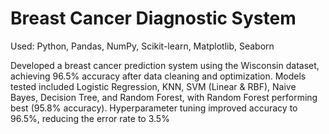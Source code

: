 # Breast Cancer Diagnostic System

Used: Python, Pandas, NumPy, Scikit-learn, Matplotlib, Seaborn


Developed a breast cancer prediction system using the Wisconsin dataset, achieving 96.5% accuracy after data cleaning
and optimization. Models tested included Logistic Regression, KNN, SVM (Linear & RBF), Naive Bayes, Decision Tree, and
Random Forest, with Random Forest performing best (95.8% accuracy). Hyperparameter tuning improved accuracy to
96.5%, reducing the error rate to 3.5%
